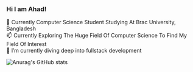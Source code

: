 ### Hi I am Ahad!
<!--
- 🔭 I’m currently working on ...
- 🌱 I’m currently learning ...
- 👯 I’m looking to collaborate on ...
- 🤔 I’m looking for help with ...
- 😄 Pronouns: ...
- ⚡ Fun fact: ...
-->

💬 Currently Computer Science Student Studying At Brac University, Bangladesh<br/>
📫 Currently Exploring The Huge Field Of Computer Science To Find My Field Of Interest<br/>
🔭 I’m currently diving deep into fullstack development

![Anurag's GitHub stats](https://github-readme-stats.vercel.app/api?username=Ill1dan&theme=midnight-purple&show_icons=true)


